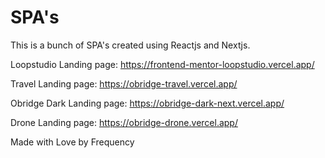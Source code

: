 # SPA's
This is a bunch of SPA's created using Reactjs and Nextjs.

Loopstudio Landing page:
  https://frontend-mentor-loopstudio.vercel.app/
  
Travel Landing page:
  https://obridge-travel.vercel.app/
  
Obridge Dark Landing page:
  https://obridge-dark-next.vercel.app/
  
Drone Landing page:
  https://obridge-drone.vercel.app/

Made with Love by Frequency
